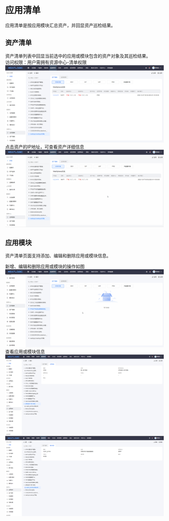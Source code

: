 # 应用清单
应用清单是按应用模块汇总资产，并回显资产巡检结果。

## 资产清单
资产清单列表中回显当前选中的应用或模块包含的资产对象及其巡检结果。
<br>
访问权限：用户需拥有资源中心-清单权限
![](images/应用清单_资产清单.png)
点击资产的IP地址，可查看资产详细信息
![](images/应用清单_查看资产详情.gif)

## 应用模块
资产清单页面支持添加、编辑和删除应用或模块信息。

新增、编辑和删除应用或模块的操作如图
![](images/应用清单_新增应用模块.gif)
查看应用或模块信息
![](images/应用清单_应用信息.png)
![](images/应用清单_模块信息.png)